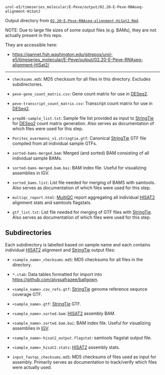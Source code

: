 `urol-e5/timeseries_molecular/E-Peve/output/02.20-E-Peve-RNAseq-alignment-HiSat2`

Output directory from [`02.20-E-Peve-RNAseq-alignment-HiSat2.Rmd`](../../code/02.20-E-Peve-RNAseq-alignment-HiSat2.Rmd).

NOTE: Due to large file sizes of some output files (e.g. BAMs), they are not actually present in this repo.

They are accessible here:

- https://gannet.fish.washington.edu/gitrepos/urol-e5/timeseries_molecular/E-Peve/output/02.20-E-Peve-RNAseq-alignment-HiSat2/


---
  
  - `checksums.md5`: MD5 checksum for all files in this directory. Excludes subdirectories.
  
  - `peve-gene_count_matrix.csv`: Gene count matrix for use in [DESeq2](https://github.com/thelovelab/DESeq2).
  
  - `peve-transcript_count_matrix.csv`: Transcript count matrix for use in [DESeq2](https://github.com/thelovelab/DESeq2). 
  
  - `prepDE-sample_list.txt`: Sample file list provided as input to [StringTie](https://ccb.jhu.edu/software/stringtie/index.shtml?t=manual) for [DESeq2](https://github.com/thelovelab/DESeq2) count matrix generation. Also serves as documentation of which files were used for this step. 
  
  - `Porites_evermanni_v1.stringtie.gtf`: Canonical [StringTie](https://ccb.jhu.edu/software/stringtie/index.shtml?t=manual) GTF file compiled from all individual sample GTFs. 
  
  - `sorted-bams-merged.bam`: Merged (and sorted) BAM consisting of all individual sample BAMs. 
  
  - `sorted-bams-merged.bam.bai`: BAM index file. Useful for visualizing assemblies in IGV. 
  
  - `sorted_bams.list`: List file needed for merging of BAMS with samtools. Also serves as documentation of which files were used for this step. 
  
  - `multiqc_report.html`: [MultiQC](https://github.com/MultiQC/MultiQC) report aggregating all individual [HISAT2](https://daehwankimlab.github.io/hisat2/manual/) alignment stats and samtools flagstats. 
  
  
  - `gtf_list.txt`: List file needed for merging of GTF files with [StringTie](https://ccb.jhu.edu/software/stringtie/index.shtml?t=manual). Also serves as documentation of which files were used for this step. 


## Subdirectories

Each subdirectory is labelled based on sample name and each contains individual [HISAT2](https://daehwankimlab.github.io/hisat2/manual/) alignment and [StringTie](https://ccb.jhu.edu/software/stringtie/index.shtml?t=manual) output files:
  
  - `<sample_name>_checksums.md5`: MD5 checksums for all files in the directory. 
  
  - `*.ctab`: Data tables formatted for import into https://github.com/alyssafrazee/ballgown. 
  
  - `<sample_name>.cov_refs.gtf`: [StringTie](https://ccb.jhu.edu/software/stringtie/index.shtml?t=manual) genome reference sequnce coverage GTF. 
  
  - `<sample_name>.gtf`: [StringTie](https://ccb.jhu.edu/software/stringtie/index.shtml?t=manual) GTF. 
  
  - `<sample_name>.sorted.bam`: [HISAT2](https://daehwankimlab.github.io/hisat2/manual/) assembly BAM. 
  
  - `<sample_name>.sorted.bam.bai`: BAM index file. Useful for visualizing assemblies in [IGV](https://igv.org/). 
  
  - `<sample_name>-hisat2_output.flagstat`: samtools flagstat output file. 
  
  - `<sample_name>_hisat2.stats`: [HISAT2](https://daehwankimlab.github.io/hisat2/manual/) assembly stats. 
  
  - `input_fastqs_checksums.md5`: MD5 checksums of files used as input for assembly. Primarily serves as documentation to track/verify which files were actually used.
